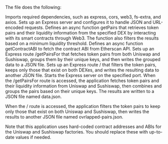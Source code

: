 The file does the following:

Imports required dependencies, such as express, cors, web3, fs-extra, and axios.
Sets up an Express server and configures it to handle JSON and URL-encoded requests.
Defines an async function getPairs that retrieves token pairs and their liquidity information from the specified DEX by interacting with its smart contracts through Web3. The function also filters the results based on a minimum liquidity threshold.
Defines an async function getContractABI to fetch the contract ABI from Etherscan API.
Sets up an Express route /getPairsFor that fetches token pairs from both Uniswap and Sushiswap, groups them by their unique keys, and then writes the grouped data to a JSON file.
Sets up an Express route / that filters the token pairs, keeps only those that exist on both DEXes, and writes the resulting data to another JSON file.
Starts the Express server on the specified port.
When the /getPairsFor route is accessed, the application fetches token pairs and their liquidity information from Uniswap and Sushiswap, then combines and groups the pairs based on their unique keys. The results are written to a JSON file named data.json.

When the / route is accessed, the application filters the token pairs to keep only those that exist on both Uniswap and Sushiswap, then writes the results to another JSON file named ovrlapped-pairs.json.

Note that this application uses hard-coded contract addresses and ABIs for the Uniswap and Sushiswap factories. You should replace these with up-to-date values if needed.
